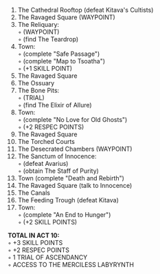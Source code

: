 1. The Cathedral Rooftop (defeat Kitava's Cultists)  
2. The Ravaged Square (WAYPOINT)  
3. The Reliquary:  
◦ (WAYPOINT)  
◦ (find The Teardrop)  
4. Town:  
◦ (complete "Safe Passage")  
◦ (complete "Map to Tsoatha")  
◦ (+1 SKILL POINT)  
5. The Ravaged Square  
6. The Ossuary  
7. The Bone Pits:  
◦ (TRIAL)  
◦ (find The Elixir of Allure)  
8. Town:  
◦ (complete "No Love for Old Ghosts")  
◦ (+2 RESPEC POINTS)  
9. The Ravaged Square  
10. The Torched Courts  
11. The Desecrated Chambers (WAYPOINT)  
12. The Sanctum of Innocence:  
◦ (defeat Avarius)  
◦ (obtain The Staff of Purity)  
13. Town (complete "Death and Rebirth")  
14. The Ravaged Square (talk to Innocence)  
15. The Canals  
16. The Feeding Trough (defeat Kitava)  
17. Town:  
◦ (complete "An End to Hunger")  
◦ (+2 SKILL POINTS)  

**TOTAL IN ACT 10:**  
◦ +3 SKILL POINTS  
◦ +2 RESPEC POINTS  
◦ 1 TRIAL OF ASCENDANCY  
◦ ACCESS TO THE MERCILESS LABYRYNTH